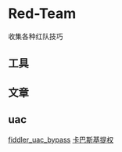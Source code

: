 # Red-Team
收集各种红队技巧


## 工具



## 文章


## uac

[fiddler_uac_bypass](https://github.com/sailay1996/misc-bin)
[卡巴斯基提权](https://github.com/v-p-b/kaspy_toolz)
